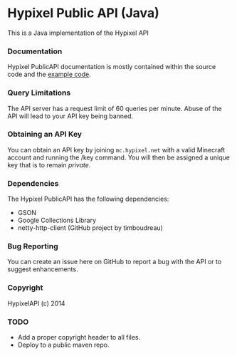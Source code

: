 Hypixel Public API (Java)
======
This is a Java implementation of the Hypixel API

### Documentation
Hypixel PublicAPI documentation is mostly contained within the source code and the [example code](https://github.com/HypixelDev/PublicAPI/tree/master/Example/src/main/java/net/hypixel/example).

### Query Limitations
The API server has a request limit of 60 queries per minute. Abuse of the API will lead to your API key being banned.

### Obtaining an API Key
You can obtain an API key by joining ```mc.hypixel.net``` with a valid Minecraft account and running the /key command. You will then be assigned a unique key that is to remain *private*.

### Dependencies
The Hypixel PublicAPI has the following dependencies:
* GSON
* Google Collections Library
* netty-http-client (GitHub project by timboudreau)

### Bug Reporting
You can create an issue here on GitHub to report a bug with the API or to suggest enhancements.

### Copyright
HypixelAPI (c) 2014

### TODO
* Add a proper copyright header to all files.
* Deploy to a public maven repo.
